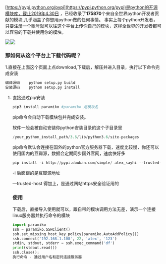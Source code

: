 [https://pypi.python.org/pypi](https://pypi.python.org/pypi)是python的开源模块库，截止2019年4.30日 ，已经收录了**175870**个来自全世界python开发者贡献的模块,几乎涵盖了你想用python做的任何事情。 事实上每个python开发者，只要注册一个账号就可以往这个平台上传你自己的模块，这样全世界的开发者都可以容易的下载并使用你的模块。

![](https://book.apeland.cn/media/images/2019/04/05/pypi.png)![](https://book.apeland.cn/media/images/2019/04/05/image_GL8rU7l.png)

### 那如何从这个平台上下载代码呢？

1.直接在上面这个页面上点download,下载后，解压并进入目录，执行以下命令完成安装

```py
编译源码    python setup.py build
安装源码    python setup.py install
```

1. 直接通过pip安装


   ```py
   pip3 install paramiko #paramiko 是模块名
   ```

   pip命令会自动下载模块包并完成安装。

   软件一般会被自动安装你python安装目录的这个子目录里

   ```py
   /your_python_install_path/3.6/lib/python3.6/site-packages
   ```

   pip命令默认会连接在国外的python官方服务器下载，速度比较慢，你还可以使用国内的豆瓣源，数据会定期同步国外官网，速度快好多

   ```py
   pip install -i http://pypi.douban.com/simple/ alex_sayhi --trusted-host pypi.douban.com   #alex_sayhi是模块名
   ```

   -i 后面跟的是豆瓣源地址

   —trusted-host 得加上，是通过网站https安全验证用的

   ### 使用

   下载后，直接导入使用就可以，跟自带的模块调用方法无差，演示一个连接linux服务器并执行命令的模块

   ```py
   import paramiko
   ssh = paramiko.SSHClient()
   ssh.set_missing_host_key_policy(paramiko.AutoAddPolicy())
   ssh.connect('192.168.1.108', 22, 'alex', '123')
   stdin, stdout, stderr = ssh.exec_command('df')
   print(stdout.read())
   ssh.close();
   执行命令 - 通过用户名和密码连接服务器
   ```



